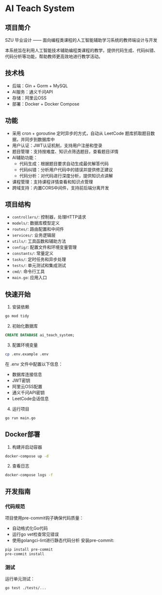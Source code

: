 # AI Teach System

## 项目简介

SZU 毕业设计 —— 面向编程类课程的人工智能辅助学习系统的教师端设计与开发

本系统旨在利用人工智能技术辅助编程类课程的教学，提供代码生成、代码纠错、代码分析等功能，帮助教师更高效地进行教学活动。

## 技术栈

- 后端：Gin + Gorm + MySQL
- AI服务：通义千问API
- 存储：阿里云OSS
- 部署：Docker + Docker Compose

## 功能

- 采用 cron + goroutine 定时异步的方式，自动从 LeetCode 题库抓取题目数据，并同步到数据库中
- 用户认证：JWT认证机制，支持用户注册和登录
- 题目管理：支持按难度、知识点筛选题目，查看题目详情
- AI辅助功能：
  - 代码生成：根据题目要求自动生成最优解答代码
  - 代码纠错：分析用户代码中的错误并提供修正建议
  - 代码分析：对代码进行深度分析，提供知识点讲解
- 课程管理：支持课程详情查看和知识点管理
- 跨域支持：内置CORS中间件，支持前后端分离开发

## 项目结构
- `controllers/`: 控制器，处理HTTP请求
- `models/`: 数据库模型定义
- `routes/`: 路由配置和中间件
- `services/`: 业务逻辑层
- `utils/`: 工具函数和辅助方法
- `config/`: 配置文件和环境变量管理
- `constants/`: 常量定义
- `tasks/`: 定时任务和异步处理
- `tests/`: 单元测试和集成测试
- `cmd/`: 命令行工具
- `main.go`: 应用入口

## 快速开始

1. 安装依赖

```bash
go mod tidy
```

2. 初始化数据库
```sql
CREATE DATABASE ai_teach_system;
 ```

3. 配置环境变量
```bash
cp .env.example .env
 ```

在 .env 文件中配置以下信息：

- 数据库连接信息
- JWT密钥
- 阿里云OSS配置
- 通义千问API密钥
- LeetCode会话信息
4. 运行项目
```bash
go run main.go
 ```

## Docker部署
1. 构建并启动容器
```bash
docker-compose up -d
 ```

2. 查看日志
```bash
docker-compose logs -f
 ```

## 开发指南
### 代码规范
项目使用pre-commit钩子确保代码质量：

- 自动格式化Go代码
- 运行go vet检查常见错误
- 使用golangci-lint进行静态代码分析
安装pre-commit:

```bash
pip install pre-commit
pre-commit install
 ```

### 测试
运行单元测试：

```bash
go test ./tests/...
 ```
